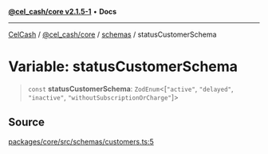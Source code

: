 [**@cel_cash/core v2.1.5-1**](../../README.md) • **Docs**

***

[CelCash](../../../../README.md) / [@cel\_cash/core](../../README.md) / [schemas](../README.md) / statusCustomerSchema

# Variable: statusCustomerSchema

> `const` **statusCustomerSchema**: `ZodEnum`\<[`"active"`, `"delayed"`, `"inactive"`, `"withoutSubscriptionOrCharge"`]\>

## Source

[packages/core/src/schemas/customers.ts:5](https://github.com/Pyxlab/celcash/blob/9dbc7013720b05f34ded33140fbf1d827b403eea/packages/core/src/schemas/customers.ts#L5)
